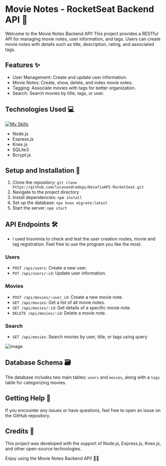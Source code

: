 # Movie Notes - RocketSeat Backend API :movie_camera:

Welcome to the Movie Notes Backend API! This project provides a RESTful API for managing movie notes, user information, and tags. Users can create movie notes with details such as title, description, rating, and associated tags.

## Features :sparkles:

- User Management: Create and update user information.
- Movie Notes: Create, show, delete, and index movie notes.
- Tagging: Associate movies with tags for better organization.
- Search: Search movies by title, tags, or user.

## Technologies Used :computer:
[![My Skills](https://skillicons.dev/icons?i=nodejs,express)](https://skillicons.dev) 
- Node.js
- Express.js
- Knex.js
- SQLite3
- Bcrypt.js

## Setup and Installation :rocket:

1. Clone the repository: `git clone https://github.com/lucasandradegs/DesafioAPI-RocketSeat.git`
2. Navigate to the project directory
3. Install dependencies: `npm install`
4. Set up the database: `npx knex migrate:latest`
5. Start the server: `npm start`

## API Endpoints :hammer_and_wrench:

- I used Insomnia to check and test the user creation routes, movie and tag registration. Feel free to use the program you like the most.

### Users

- `POST /api/users`: Create a new user.
- `PUT /api/users/:id`: Update user information.

### Movies

- `POST /api/movies/:user_id`: Create a new movie note.
- `GET /api/movies`: Get a list of all movie notes.
- `GET /api/movies/:id`: Get details of a specific movie note.
- `DELETE /api/movies/:id`: Delete a movie note.

### Search

- `GET /api/movies`: Search movies by user, title, or tags using query

![image](https://github.com/lucasandradegs/DesafioAPI-RocketSeat/assets/115107945/ef8709fb-94cb-4145-8fa8-4ca27f95d91a)


## Database Schema :card_file_box:

The database includes two main tables: `users` and `movies`, along with a `tags` table for categorizing movies.

## Getting Help :raising_hand:

If you encounter any issues or have questions, feel free to open an issue on the GitHub repository.

## Credits :clap:

This project was developed with the support of Node.js, Express.js, Knex.js, and other open-source technologies.

Enjoy using the Movie Notes Backend API! :movie_camera::sparkles:
